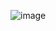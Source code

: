 ![image](https://github.com/RuslanMirea1/AZSII/assets/131992570/122ef6f9-aeb1-442a-a300-fb5b5734d124)
